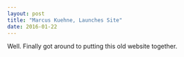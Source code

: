 ```yaml
---
layout: post
title: "Marcus Kuehne, Launches Site"
date: 2016-01-22
---
```


Well. Finally got around to putting this old website together.
